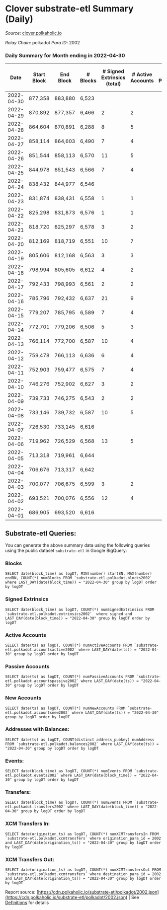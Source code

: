 # Clover substrate-etl Summary (Daily)

_Source_: [clover.polkaholic.io](https://clover.polkaholic.io)

*Relay Chain*: polkadot
*Para ID*: 2002



### Daily Summary for Month ending in 2022-04-30


| Date | Start Block | End Block | # Blocks | # Signed Extrinsics (total) | # Active Accounts | # Passive | # New | # Addresses with Balances | # Events | # Transfers | # XCM Transfers In | # XCM Transfers Out | Issues | 
| ---- | ----------- | --------- | -------- | --------------------------- | ----------------- | --------- | ----- | ------------------------- | -------- | ----------- | ------------------ | ------------------- | ------ |
| 2022-04-30 | 877,358 | 883,880 | 6,523 |  |  |  |  | 379 | 13,135 | 2 ($0.11) |   |   |  |
| 2022-04-29 | 870,892 | 877,357 | 6,466 | 2 | 2 |  |  | 371 | 13,081 | 8 ($21.72) |   |   |  |
| 2022-04-28 | 864,604 | 870,891 | 6,288 | 8 | 5 |  |  | 367 | 12,719 | 6 ($774.47) |   |   |  |
| 2022-04-27 | 858,114 | 864,603 | 6,490 | 7 | 4 |  |  | 353 | 13,078 | 5 ($31.59) |   |   |  |
| 2022-04-26 | 851,544 | 858,113 | 6,570 | 11 | 5 |  |  | 348 | 13,227 | 10 ($1,110.03) |   |   |  |
| 2022-04-25 | 844,978 | 851,543 | 6,566 | 7 | 4 |  |  | 340 | 13,206 | 1 ($2.86) |   |   |  |
| 2022-04-24 | 838,432 | 844,977 | 6,546 |  |  |  |  | 335 | 13,141 | 3 ($0.17) |   |   |  |
| 2022-04-23 | 831,874 | 838,431 | 6,558 | 1 | 1 |  |  | 332 | 13,154 | 1 ($0.06) |   |   |  |
| 2022-04-22 | 825,298 | 831,873 | 6,576 | 1 | 1 |  |  | 330 | 13,214 | 4 ($0.21) |   |   |  |
| 2022-04-21 | 818,720 | 825,297 | 6,578 | 3 | 2 |  |  | 325 | 13,213 | 2 ($0.10) |   |   |  |
| 2022-04-20 | 812,169 | 818,719 | 6,551 | 10 | 7 |  |  | 321 | 13,283 | 19 ($110.56) |   |   |  |
| 2022-04-19 | 805,606 | 812,168 | 6,563 | 3 | 3 |  |  | 304 | 13,297 | 19 ($104,162.01) |   |   |  |
| 2022-04-18 | 798,994 | 805,605 | 6,612 | 4 | 2 |  |  | 295 | 13,299 | 8 ($15.97) |   |   |  |
| 2022-04-17 | 792,433 | 798,993 | 6,561 | 2 | 2 |  |  | 289 | 13,157 | 2 ($0.09) |   |   |  |
| 2022-04-16 | 785,796 | 792,432 | 6,637 | 21 | 9 |  |  | 284 | 13,421 | 12 ($15,829.91) |   |   |  |
| 2022-04-15 | 779,207 | 785,795 | 6,589 | 7 | 4 |  |  | 269 | 13,381 | 23 ($120.92) |   |   |  |
| 2022-04-14 | 772,701 | 779,206 | 6,506 | 5 | 3 |  |  | 252 | 13,356 | 41 ($371.00) |   |   |  |
| 2022-04-13 | 766,114 | 772,700 | 6,587 | 10 | 4 |  |  | 239 | 13,713 | 70 ($86,751.62) |   |   |  |
| 2022-04-12 | 759,478 | 766,113 | 6,636 | 6 | 4 |  |  | 207 | 13,664 | 31 ($109.18) |   |   |  |
| 2022-04-11 | 752,903 | 759,477 | 6,575 | 7 | 4 |  |  | 185 | 13,181 | 1 ($12.46) |   |   |  |
| 2022-04-10 | 746,276 | 752,902 | 6,627 | 3 | 2 |  |  | 182 | 13,272 |   |   |   |  |
| 2022-04-09 | 739,733 | 746,275 | 6,543 | 2 | 2 |  |  | 181 | 13,152 | 6 ($11,379.36) |   |   |  |
| 2022-04-08 | 733,146 | 739,732 | 6,587 | 10 | 5 |  |  | 174 | 13,271 | 4 ($9.06) |   |   |  |
| 2022-04-07 | 726,530 | 733,145 | 6,616 |  |  |  |  | 167 | 13,278 | 1 ($2.68) |   |   |  |
| 2022-04-06 | 719,962 | 726,529 | 6,568 | 13 | 5 |  |  | 166 | 13,263 | 8 ($37.77) |   |   |  |
| 2022-04-05 | 713,318 | 719,961 | 6,644 |  |  |  |  | 160 | 13,289 |   |   |   |  |
| 2022-04-04 | 706,676 | 713,317 | 6,642 |  |  |  |  | 160 | 13,286 |   |   |   |  |
| 2022-04-03 | 700,077 | 706,675 | 6,599 | 3 | 2 |  |  | 160 | 13,223 |   |   |   |  |
| 2022-04-02 | 693,521 | 700,076 | 6,556 | 12 | 4 |  |  | 160 | 13,175 | 4 ($3.31) |   |   |  |
| 2022-04-01 | 686,905 | 693,520 | 6,616 |  |  |  |  | 158 | 13,245 | 1 ($1.33) |   |   |  |

## Substrate-etl Queries:
You can generate the above summary data using the following queries using the public dataset `substrate-etl` in Google BigQuery:


### Blocks
```
SELECT date(block_time) as logDT, MIN(number) startBN, MAX(number) endBN, COUNT(*) numBlocks FROM `substrate-etl.polkadot.blocks2002`  where LAST_DAY(date(block_time)) = "2022-04-30" group by logDT order by logDT
```


### Signed Extrinsics
```
SELECT date(block_time) as logDT, COUNT(*) numSignedExtrinsics FROM `substrate-etl.polkadot.extrinsics2002`  where signed and LAST_DAY(date(block_time)) = "2022-04-30" group by logDT order by logDT
```


### Active Accounts
```
SELECT date(ts) as logDT, COUNT(*) numActiveAccounts FROM `substrate-etl.polkadot.accountsactive2002` where LAST_DAY(date(ts)) = "2022-04-30" group by logDT order by logDT
```


### Passive Accounts
```
SELECT date(ts) as logDT, COUNT(*) numPassiveAccounts FROM `substrate-etl.polkadot.accountspassive2002` where LAST_DAY(date(ts)) = "2022-04-30" group by logDT order by logDT
```


### New Accounts
```
SELECT date(ts) as logDT, COUNT(*) numNewAccounts FROM `substrate-etl.polkadot.accountsnew2002` where LAST_DAY(date(ts)) = "2022-04-30" group by logDT order by logDT
```


### Addresses with Balances:
```
SELECT date(ts) as logDT, COUNT(distinct address_pubkey) numAddress FROM `substrate-etl.polkadot.balances2002` where LAST_DAY(date(ts)) = "2022-04-30" group by logDT order by logDT
```


### Events:
```
SELECT date(block_time) as logDT, COUNT(*) numEvents FROM `substrate-etl.polkadot.events2002` where LAST_DAY(date(block_time)) = "2022-04-30" group by logDT order by logDT
```


### Transfers:
```
SELECT date(block_time) as logDT, COUNT(*) numEvents FROM `substrate-etl.polkadot.transfers2002` where LAST_DAY(date(block_time)) = "2022-04-30" group by logDT order by logDT
```


### XCM Transfers In:
```
SELECT date(origination_ts) as logDT, COUNT(*) numXCMTransfersIn FROM `substrate-etl.polkadot.xcmtransfers` where origination_para_id = 2002 and LAST_DAY(date(origination_ts)) = "2022-04-30" group by logDT order by logDT
```


### XCM Transfers Out:
```
SELECT date(origination_ts) as logDT, COUNT(*) numXCMTransfersOut FROM `substrate-etl.polkadot.xcmtransfers` where destination_para_id = 2002 and LAST_DAY(date(origination_ts)) = "2022-04-30" group by logDT order by logDT
```



Report source: [https://cdn.polkaholic.io/substrate-etl/polkadot/2002.json](https://cdn.polkaholic.io/substrate-etl/polkadot/2002.json) | See [Definitions](/DEFINITIONS.md) for details

